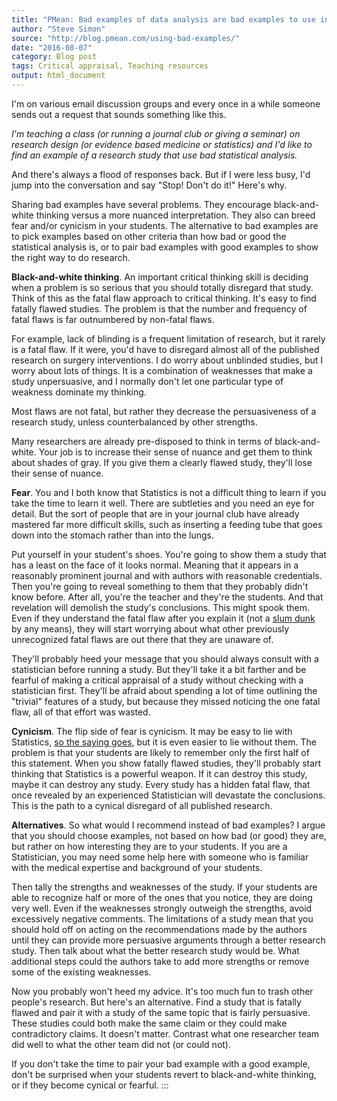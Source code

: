 ```yaml
---
title: "PMean: Bad examples of data analysis are bad examples to use in teaching"
author: "Steve Simon"
source: "http://blog.pmean.com/using-bad-examples/"
date: "2016-08-07"
category: Blog post
tags: Critical appraisal, Teaching resources
output: html_document
---
```


I'm on various email discussion groups and every once in a while someone
sends out a request that sounds something like this.

*I'm teaching a class (or running a journal club or giving a seminar) on
research design (or evidence based medicine or statistics) and I'd like
to find an example of a research study that use bad statistical
analysis.*

And there's always a flood of responses back. But if I were less busy,
I'd jump into the conversation and say "Stop! Don't do it!" Here's
why.

<!---More--->

Sharing bad examples have several problems. They encourage
black-and-white thinking versus a more nuanced interpretation. They also
can breed fear and/or cynicism in your students. The alternative to bad
examples are to pick examples based on other criteria than how bad or
good the statistical analysis is, or to pair bad examples with good
examples to show the right way to do research.

**Black-and-white thinking**. An important critical thinking skill is
deciding when a problem is so serious that you should totally disregard
that study.  Think of this as the fatal flaw approach to critical
thinking. It's easy to find fatally flawed studies. The problem is that
the number and frequency of fatal flaws is far outnumbered by non-fatal
flaws.

For example, lack of blinding is a frequent limitation of research, but
it rarely is a fatal flaw. If it were, you'd have to disregard almost
all of the published research on surgery interventions. I do worry about
unblinded studies, but I worry about lots of things. It is a combination
of weaknesses that make a study unpersuasive, and I normally don't let
one particular type of weakness dominate my thinking.

Most flaws are not fatal, but rather they decrease the persuasiveness of
a research study, unless counterbalanced by other strengths.

Many researchers are already pre-disposed to think in terms of
black-and-white. Your job is to increase their sense of nuance and get
them to think about shades of gray. If you give them a clearly flawed
study, they'll lose their sense of nuance.

**Fear**. You and I both know that Statistics is not a difficult thing
to learn if you take the time to learn it well. There are subtleties and
you need an eye for detail. But the sort of people that are in your
journal club have already mastered far more difficult skills, such as
inserting a feeding tube that goes down into the stomach rather than
into the lungs.

Put yourself in your student's shoes. You're going to show them a study
that has a least on the face of it looks normal. Meaning that it appears
in a reasonably prominent journal and with authors with reasonable
credentials. Then you're going to reveal something to them that they
probably didn't know before. After all, you're the teacher and they're
the students. And that revelation will demolish the study's conclusions.
This might spook them. Even if they understand the fatal flaw after you
explain it (not a [slum
dunk](http://www.dictionary.com/browse/slam-dunk) by any means), they
will start worrying about what other previously unrecognized fatal flaws
are out there that they are unaware of.

They'll probably heed your message that you should always consult with a
statistician before running a study. But they'll take it a bit farther
and be fearful of making a critical appraisal of a study without
checking with a statistician first. They'll be afraid about spending a
lot of time outlining the "trivial" features of a study, but because
they missed noticing the one fatal flaw, all of that effort was wasted.

**Cynicism**. The flip side of fear is cynicism. It may be easy to lie
with Statistics, [so the saying
goes](http://www.goodreads.com/quotes/565247-it-is-easy-to-lie-with-statistics-it-is-easier),
but it is even easier to lie without them. The problem is that your
students are likely to remember only the first half of this statement.
When you show fatally flawed studies, they'll probably start thinking
that Statistics is a powerful weapon. If it can destroy this study,
maybe it can destroy any study. Every study has a hidden fatal flaw,
that once revealed by an experienced Statistician will devastate the
conclusions. This is the path to a cynical disregard of all published
research.

**Alternatives**. So what would I recommend instead of bad examples? I
argue that you should choose examples, not based on how bad (or good)
they are, but rather on how interesting they are to your students. If
you are a Statistician, you may need some help here with someone who is
familiar with the medical expertise and background of your students.

Then tally the strengths and weaknesses of the study. If your students
are able to recognize half or more of the ones that you notice, they are
doing very well. Even if the weaknesses strongly outweigh the strengths,
avoid excessively negative comments. The limitations of a study mean
that you should hold off on acting on the recommendations made by the
authors until they can provide more persuasive arguments through a
better research study. Then talk about what the better research study
would be. What additional steps could the authors take to add more
strengths or remove some of the existing weaknesses.

Now you probably won't heed my advice. It's too much fun to trash other
people's research. But here's an alternative. Find a study that is
fatally flawed and pair it with a study of the same topic that is fairly
persuasive. These studies could both make the same claim or they could
make contradictory claims. It doesn't matter. Contrast what one
researcher team did well to what the other team did not (or could not).

If you don't take the time to pair your bad example with a good example,
don't be surprised when your students revert to black-and-white
thinking, or if they become cynical or fearful.
:::

